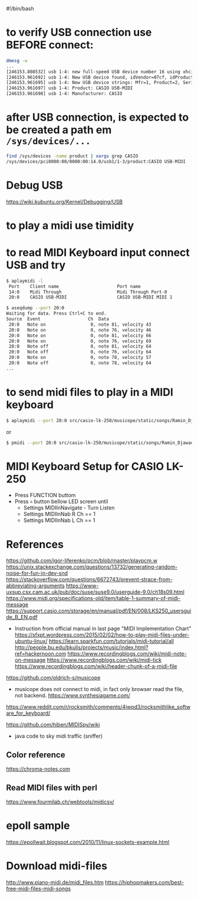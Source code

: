 #!/bin/bash

# to verify USB connection use BEFORE connect:
```bash
dmesg -w
...
[246153.808532] usb 1-4: new full-speed USB device number 16 using xhci_hcd
[246153.961692] usb 1-4: New USB device found, idVendor=07cf, idProduct=6803, bcdDevice= 1.00
[246153.961695] usb 1-4: New USB device strings: Mfr=1, Product=2, SerialNumber=0
[246153.961697] usb 1-4: Product: CASIO USB-MIDI
[246153.961698] usb 1-4: Manufacturer: CASIO

```

# after USB connection, is expected to be created a path em  `/sys/devices/...`
```bash
find /sys/devices -name product | xargs grep CASIO
/sys/devices/pci0000:00/0000:00:14.0/usb1/1-3/product:CASIO USB-MIDI
```

# Debug USB
https://wiki.kubuntu.org/Kernel/Debugging/USB

# to play a midi use timidity
# to read MIDI Keyboard input connect USB and try
```bash
$ aplaymidi -l
 Port    Client name                      Port name
 14:0    Midi Through                     Midi Through Port-0
 20:0    CASIO USB-MIDI                   CASIO USB-MIDI MIDI 1

$ aseqdump --port 20:0
Waiting for data. Press Ctrl+C to end.
Source  Event                  Ch  Data
 20:0   Note on                 0, note 81, velocity 43
 20:0   Note on                 0, note 76, velocity 46
 20:0   Note on                 0, note 81, velocity 66
 20:0   Note on                 0, note 76, velocity 69
 20:0   Note off                0, note 81, velocity 64
 20:0   Note off                0, note 76, velocity 64
 20:0   Note on                 0, note 78, velocity 57
 20:0   Note off                0, note 78, velocity 64
...
```

# to send midi files to play in a MIDI keyboard
```bash
$ aplaymidi --port 20:0 src/casio-lk-250/musicope/static/songs/Ramin_Djawadi_-_Westworld_Theme.mid
```
or
```bash
$ pmidi --port 20:0 src/casio-lk-250/musicope/static/songs/Ramin_Djawadi_-_Westworld_Theme.mid
```

# MIDI Keyboard Setup for CASIO LK-250
- Press FUNCTION buttom
- Press `>` button bellow LED screen until
   - Settings MIDIInNavigate - Turn Listen
   - Settings MIDIInNab R Ch == 1
   - Settings MIDIInNab L Ch == 1


# References
https://github.com/igor-liferenko/pcm/blob/master/playpcm.w
https://unix.stackexchange.com/questions/13732/generating-random-noise-for-fun-in-dev-snd
https://stackoverflow.com/questions/6672743/prevent-strace-from-abbreviating-arguments
https://www-uxsup.csx.cam.ac.uk/pub/doc/suse/suse9.0/userguide-9.0/ch18s09.html
https://www.midi.org/specifications-old/item/table-1-summary-of-midi-message
https://support.casio.com/storage/en/manual/pdf/EN/008/LKS250_usersguide_B_EN.pdf
- Instruction from official manual in last page "MIDI Implementation Chart"
https://sfxpt.wordpress.com/2015/02/02/how-to-play-midi-files-under-ubuntu-linux/
https://learn.sparkfun.com/tutorials/midi-tutorial/all
http://people.bu.edu/bkulis/projects/music/index.html?ref=hackernoon.com
https://www.recordingblogs.com/wiki/midi-note-on-message
https://www.recordingblogs.com/wiki/midi-tick
https://www.recordingblogs.com/wiki/header-chunk-of-a-midi-file


https://github.com/oldrich-s/musicope
   - musicope does not connect to midi, in fact only browser read the file, not backend.
https://www.synthesiagame.com/

https://www.reddit.com/r/rocksmith/comments/4jwpd3/rocksmithlike_software_for_keyboard/

https://github.com/hiben/MIDISpy/wiki
   - java code to sky midi traffic (sniffer)

## Color reference
https://chroma-notes.com


## Read MIDI files with perl
https://www.fourmilab.ch/webtools/midicsv/


# epoll sample
https://epollwait.blogspot.com/2010/11/linux-sockets-example.html

# Download midi-files
http://www.piano-midi.de/midi_files.htm
https://hiphopmakers.com/best-free-midi-files-midi-songs
